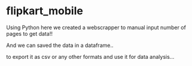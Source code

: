 # flipkart_mobile

Using Python here we created a webscrapper to manual input number of pages to get data!!

And we can saved the data in a dataframe..

to export it as csv or any other formats and use it for data analysis...
